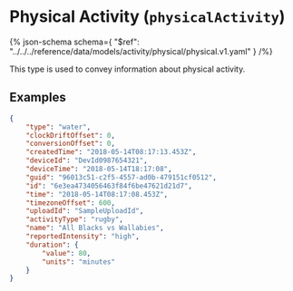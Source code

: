<!-- omit in toc -->
# Physical Activity (`physicalActivity`)

{% json-schema
  schema={
    "$ref": "../../../reference/data/models/activity/physical/physical.v1.yaml"
  }
/%}

This type is used to convey information about physical activity.

## Examples

```json {% title="Example (physical activity)" %}
{
    "type": "water",
    "clockDriftOffset": 0,
    "conversionOffset": 0,
    "createdTime": "2018-05-14T08:17:13.453Z",
    "deviceId": "DevId0987654321",
    "deviceTime": "2018-05-14T18:17:08",
    "guid": "96013c51-c2f5-4557-ad0b-479151cf0512",
    "id": "6e3ea4734056463f84f6be47621d21d7",
    "time": "2018-05-14T08:17:08.453Z",
    "timezoneOffset": 600,
    "uploadId": "SampleUploadId",
    "activityType": "rugby",
    "name": "All Blacks vs Wallabies",
    "reportedIntensity": "high",
    "duration": {
        "value": 80,
        "units": "minutes"
    }
}
```
